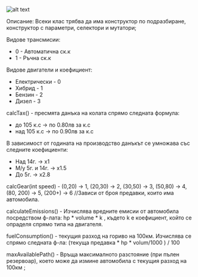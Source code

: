 ![alt text][logo]

[logo]: https://github.com/NickyMateev/IS-Object-Oriented-Programming-2017/blob/master/HomeWork1/images/hw1.png "Task"



Описание:
Всеки клас трябва да има конструктор по подразбиране, конструктор с параметри, селектори и мутатори;

Видове трансмисии: 
- 0 - Автоматична ск.к
- 1 - Ръчна ск.к

Видове двигатели и коефициент:
- Електрически - 0
- Хибрид - 1
- Бензин - 2
- Дизел - 3
	
calcTax() - пресмята данъка на колата спрямо следната формула: 
- до 105 к.с -> по 0.80лв за к.с
- над 105 к.с -> по 0.90лв за к.с

В зависимост от годината на производство данъкът се умножава със следните коефициенти:
- Над 14г. -> х1 
- М/у 5г. и 14г. -> х1.5
- До 5г.	-> х2.8

calcGear(int speed) -  (0,20) -> 1, (20,30) -> 2, (30,50) -> 3, (50,80) -> 4, (80, 200) -> 5, (200+) -> 6 	//Зависи от броя предавки, които има автомобила.

calculateEmissions() - Изчислява вредните емисии от автомобила посредством ф-лата: hp * volume * k , където k е коефициент, който се опраделя спрямо типа на двигателя. 

fuelConsumption() - текущия разход на гориво на 100км. Изчислява се спрямо следната ф-ла: 
	(текуща предавка * hp * volum/1000 ) / 100

maxAvailablePath() - Връща максималното разстояние (при пълен резервоар), което може да измине автомобила с текущия разход на 100км ;
